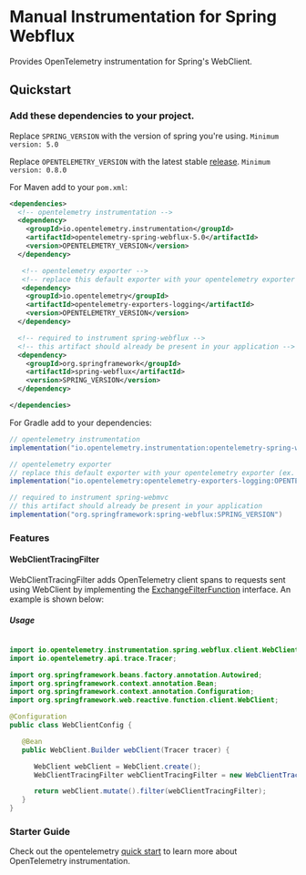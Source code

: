 # Manual Instrumentation for Spring Webflux

Provides OpenTelemetry instrumentation for Spring's WebClient.

## Quickstart

### Add these dependencies to your project.

Replace `SPRING_VERSION` with the version of spring you're using.
`Minimum version: 5.0`

Replace `OPENTELEMETRY_VERSION` with the latest stable [release](https://mvnrepository.com/artifact/io.opentelemetry).
`Minimum version: 0.8.0`


For Maven add to your `pom.xml`:

```xml
<dependencies>
  <!-- opentelemetry instrumentation -->
  <dependency>
    <groupId>io.opentelemetry.instrumentation</groupId>
    <artifactId>opentelemetry-spring-webflux-5.0</artifactId>
    <version>OPENTELEMETRY_VERSION</version>
  </dependency>

   <!-- opentelemetry exporter -->
   <!-- replace this default exporter with your opentelemetry exporter (ex. otlp/zipkin/jaeger/..) -->
   <dependency>
    <groupId>io.opentelemetry</groupId>
    <artifactId>opentelemetry-exporters-logging</artifactId>
    <version>OPENTELEMETRY_VERSION</version>
  </dependency>

  <!-- required to instrument spring-webflux -->
  <!-- this artifact should already be present in your application -->
  <dependency>
    <groupId>org.springframework</groupId>
    <artifactId>spring-webflux</artifactId>
    <version>SPRING_VERSION</version>
  </dependency>

</dependencies>
```

For Gradle add to your dependencies:

```groovy
// opentelemetry instrumentation
implementation("io.opentelemetry.instrumentation:opentelemetry-spring-webflux-5.0:OPENTELEMETRY_VERSION")

// opentelemetry exporter
// replace this default exporter with your opentelemetry exporter (ex. otlp/zipkin/jaeger/..)
implementation("io.opentelemetry:opentelemetry-exporters-logging:OPENTELEMETRY_VERSION")

// required to instrument spring-webmvc
// this artifact should already be present in your application
implementation("org.springframework:spring-webflux:SPRING_VERSION")
```

### Features

#### WebClientTracingFilter

WebClientTracingFilter adds OpenTelemetry client spans to requests sent using WebClient by implementing the [ExchangeFilterFunction](https://docs.spring.io/spring/docs/current/javadoc-api/org/springframework/web/reactive/function/client/ExchangeFilterFunction.html)
interface. An example is shown below:

##### Usage

```java

import io.opentelemetry.instrumentation.spring.webflux.client.WebClientTracingFilter
import io.opentelemetry.api.trace.Tracer;

import org.springframework.beans.factory.annotation.Autowired;
import org.springframework.context.annotation.Bean;
import org.springframework.context.annotation.Configuration;
import org.springframework.web.reactive.function.client.WebClient;

@Configuration
public class WebClientConfig {

   @Bean
   public WebClient.Builder webClient(Tracer tracer) {

      WebClient webClient = WebClient.create();
      WebClientTracingFilter webClientTracingFilter = new WebClientTracingFilter(tracer);

      return webClient.mutate().filter(webClientTracingFilter);
   }
}
```

### Starter Guide

Check out the opentelemetry [quick start](https://github.com/open-telemetry/opentelemetry-java/blob/master/QUICKSTART.md) to learn more about OpenTelemetry instrumentation.
